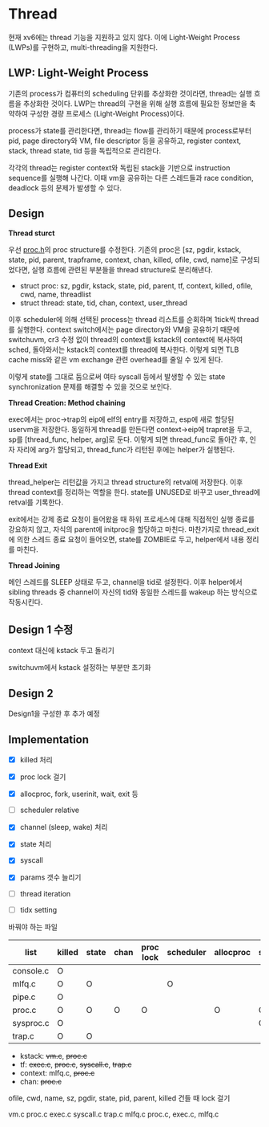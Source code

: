 # Thread

현재 xv6에는 thread 기능을 지원하고 있지 않다. 이에 Light-Weight Process (LWPs)를 구현하고, multi-threading을 지원한다.

## LWP: Light-Weight Process

기존의 process가 컴퓨터의 scheduling 단위를 추상화한 것이라면, thread는 실행 흐름을 추상화한 것이다. LWP는 thread의 구현을 위해 실행 흐름에 필요한 정보만을 축약하여 구성한 경량 프로세스 (Light-Weight Process)이다. 

process가 state를 관리한다면, thread는 flow를 관리하기 때문에 process로부터 pid, page directory와 VM, file descriptor 등을 공유하고, register context, stack, thread state, tid 등을 독립적으로 관리한다.

각각의 thread는 register context와 독립된 stack을 기반으로 instruction sequence를 실행해 나간다. 이때 vm을 공유하는 다른 스레드들과 race condition, deadlock 등의 문제가 발생할 수 있다.

## Design

**Thread sturct**

우선 [proc.h](./xv6-public/proc.h)의 proc structure를 수정한다. 기존의 proc은 [sz, pgdir, kstack, state, pid, parent, trapframe, context, chan, killed, ofile, cwd, name]로 구성되었다면, 실행 흐름에 관련된 부분들을 thread structure로 분리해낸다.

- struct proc: sz, pgdir, kstack, state, pid, parent, tf, context, killed, ofile, cwd, name, threadlist
- struct thread: state, tid, chan, context, user_thread

이후 scheduler에 의해 선택된 process는 thread 리스트를 순회하며 1tick씩 thread를 실행한다. context switch에서는 page directory와 VM을 공유하기 때문에 switchuvm, cr3 수정 없이 thread의 context를 kstack의 context에 복사하여 sched, 돌아와서는 kstack의 context를 thread에 복사한다. 이렇게 되면 TLB cache miss와 같은 vm exchange 관련 overhead를 줄일 수 있게 된다.

이렇게 state를 그대로 둠으로써 여타 syscall 등에서 발생할 수 있는 state synchronization 문제를 해결할 수 있을 것으로 보인다.

**Thread Creation: Method chaining**

exec에서는 proc->trap의 eip에 elf의 entry를 저장하고, esp에 새로 할당된 uservm을 저장한다. 동일하게 thread를 만든다면 context->eip에 trapret을 두고, sp를 [thread_func, helper, arg]로 둔다. 이렇게 되면 thread_func로 돌아간 후, 인자 자리에 arg가 할당되고, thread_func가 리턴된 후에는 helper가 실행된다.

**Thread Exit**

thread_helper는 리턴값을 가지고 thread structure의 retval에 저장한다. 이후 thread context를 정리하는 역할을 한다. state를 UNUSED로 바꾸고 user_thread에 retval를 기록한다.

exit에서는 강제 종료 요청이 들어왔을 때 하위 프로세스에 대해 직접적인 실행 종료를 강요하지 않고, 자식의 parent에 initproc을 할당하고 마친다. 마찬가지로 thread_exit에 의한 스레드 종료 요청이 들어오면, state를 ZOMBIE로 두고, helper에서 내용 정리를 마친다.

**Thread Joining**

메인 스레드를 SLEEP 상태로 두고, channel을 tid로 설정한다. 이후 helper에서 sibling threads 중 channel이 자신의 tid와 동일한 스레드를 wakeup 하는 방식으로 작동시킨다.


## Design 1 수정

context 대신에 kstack 두고 돌리기

switchuvm에서 kstack 설정하는 부분만 초기화

## Design 2

Design1을 구성한 후 추가 예정

## Implementation

- [x] killed 처리
- [x] proc lock 걸기
- [x] allocproc, fork, userinit, wait, exit 등
- [ ] scheduler relative
- [x] channel (sleep, wake) 처리
- [x] state 처리
- [x] syscall
- [X] params 갯수 늘리기

- [ ] thread iteration
- [ ] tidx setting

바꿔야 하는 파일

| list | killed | state | chan | proc lock | scheduler | allocproc | syscall |
| ---- | ------ | ----- | ---- | --------- | --------- | --------- | ------- |
| console.c | O |       |      |           |           |           |         |
| mlfq.c | O    | O     |      |           | O         |           |         |
| pipe.c | O    |       |      |           |           |           |         |
| proc.c | O    | O     | O    | O         |           | O         | O       |
| sysproc.c | O |       |      |           |           |           | O       |
| trap.c | O    | O     |      |           |           |           |         |

- kstack: ~~vm.c~~, ~~proc.c~~
- tf: ~~exec.c~~, ~~proc.c~~, ~~syscall.c~~, ~~trap.c~~
- context: mlfq.c, ~~proc.c~~
- chan: ~~proc.c~~

ofile, cwd, name, sz, pgdir, state, pid, parent, killed 건들 때 lock 걸기

vm.c proc.c exec.c syscall.c trap.c mlfq.c
proc.c, exec.c, mlfq.c
